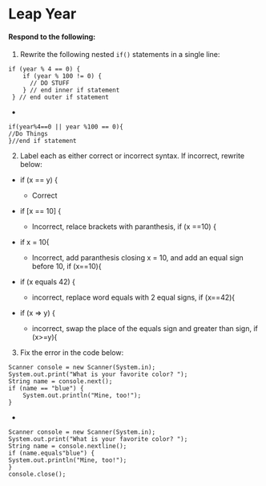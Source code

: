 # Leap Year
#### Respond to the following:

1. Rewrite the following nested `if()` statements in a single line:
  ```
  if (year % 4 == 0) {
      if (year % 100 != 0) {
        // DO STUFF
      } // end inner if statement
   } // end outer if statement
  ```
  *
  ```
  if(year%4==0 || year %100 == 0){
  //Do Things
  }//end if statement
  ```


2. Label each as either correct or incorrect syntax. If incorrect, rewrite below:
  * if (x == y) {

    * Correct

  * if [x == 10] {

    * Incorrect, relace brackets with paranthesis, if (x ==10) {

  * if x = 10{

    * Incorrect, add paranthesis closing x = 10, and add an equal sign before 10, if (x==10){

  * if (x equals 42) {

    * incorrect, replace word equals with 2 equal signs, if (x==42){

  * if (x => y) {

    * incorrect, swap the place of the equals sign and greater than sign, if (x>=y){


3. Fix the error in the code below:

  ```
  Scanner console = new Scanner(System.in);
  System.out.print("What is your favorite color? ");
  String name = console.next();
  if (name == "blue") {
      System.out.println("Mine, too!");
  }
  ```

  *
  ```
  Scanner console = new Scanner(System.in);
  System.out.print("What is your favorite color? ");
  String name = console.nextline();
  if (name.equals"blue") {
  System.out.println("Mine, too!");
  }
  console.close();
  ```
